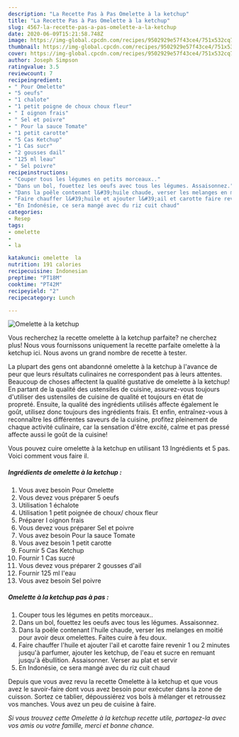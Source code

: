 ```yaml
---
description: "La Recette Pas à Pas Omelette à la ketchup"
title: "La Recette Pas à Pas Omelette à la ketchup"
slug: 4567-la-recette-pas-a-pas-omelette-a-la-ketchup
date: 2020-06-09T15:21:58.748Z
image: https://img-global.cpcdn.com/recipes/9502929e57f43ce4/751x532cq70/omelette-a-la-ketchup-photo-principale-de-la-recette.jpg
thumbnail: https://img-global.cpcdn.com/recipes/9502929e57f43ce4/751x532cq70/omelette-a-la-ketchup-photo-principale-de-la-recette.jpg
cover: https://img-global.cpcdn.com/recipes/9502929e57f43ce4/751x532cq70/omelette-a-la-ketchup-photo-principale-de-la-recette.jpg
author: Joseph Simpson
ratingvalue: 3.5
reviewcount: 7
recipeingredient:
- " Pour Omelette"
- "5 oeufs"
- "1 chalote"
- "1 petit poigne de choux choux fleur"
- " I oignon frais"
- " Sel et poivre"
- " Pour la sauce Tomate"
- "1 petit carotte"
- "5 Cas Ketchup"
- "1 Cas sucr"
- "2 gousses dail"
- "125 ml leau"
- " Sel poivre"
recipeinstructions:
- "Couper tous les légumes en petits morceaux.."
- "Dans un bol, fouettez les oeufs avec tous les légumes. Assaisonnez."
- "Dans la poêle contenant l&#39;huile chaude, verser les melanges en moitié pour avoir deux omelettes. Faites cuire à feu doux."
- "Faire chauffer l&#39;huile et ajouter l&#39;ail et carotte faire revenir 1 ou 2 minutes jusqu&#39;à parfumer, ajouter les ketchup, de l&#39;eau et sucre en remuant jusqu&#39;à ébullition. Assaisonner. Verser au plat et servir"
- "En Indonésie, ce sera mangé avec du riz cuit chaud"
categories:
- Resep
tags:
- omelette
- 
- la

katakunci: omelette  la 
nutrition: 191 calories
recipecuisine: Indonesian
preptime: "PT18M"
cooktime: "PT42M"
recipeyield: "2"
recipecategory: Lunch

---
```



![Omelette à la ketchup](https://img-global.cpcdn.com/recipes/9502929e57f43ce4/751x532cq70/omelette-a-la-ketchup-photo-principale-de-la-recette.jpg)

Vous recherchez la recette omelette à la ketchup parfaite? ne cherchez plus! Nous vous fournissons uniquement la recette parfaite omelette à la ketchup ici. Nous avons un grand nombre de recette à tester.

La plupart des gens ont abandonné omelette à la ketchup à l'avance de peur que leurs résultats culinaires ne correspondent pas à leurs attentes. Beaucoup de choses affectent la qualité gustative de omelette à la ketchup! En partant de la qualité des ustensiles de cuisine, assurez-vous toujours d'utiliser des ustensiles de cuisine de qualité et toujours en état de propreté. Ensuite, la qualité des ingrédients utilisés affecte également le goût, utilisez donc toujours des ingrédients frais. Et enfin, entraînez-vous à reconnaître les différentes saveurs de la cuisine, profitez pleinement de chaque activité culinaire, car la sensation d'être excité, calme et pas pressé affecte aussi le goût de la cuisine!

<!--inarticleads1-->

Vous pouvez cuire omelette à la ketchup en utilisant 13 Ingrédients et 5 pas. Voici comment vous faire il.

##### Ingrédients de omelette à la ketchup :

1. Vous avez besoin  Pour Omelette
1. Vous devez vous préparer 5 oeufs
1. Utilisation 1 échalote
1. Utilisation 1 petit poignée de choux/ choux fleur
1. Préparer  I oignon frais
1. Vous devez vous préparer  Sel et poivre
1. Vous avez besoin  Pour la sauce Tomate
1. Vous avez besoin 1 petit carotte
1. Fournir 5 Cas Ketchup
1. Fournir 1 Cas sucré
1. Vous devez vous préparer 2 gousses d&#39;ail
1. Fournir 125 ml l&#39;eau
1. Vous avez besoin  Sel poivre




<!--inarticleads2-->

##### Omelette à la ketchup pas à pas :

1. Couper tous les légumes en petits morceaux..
1. Dans un bol, fouettez les oeufs avec tous les légumes. Assaisonnez.
1. Dans la poêle contenant l&#39;huile chaude, verser les melanges en moitié pour avoir deux omelettes. Faites cuire à feu doux.
1. Faire chauffer l&#39;huile et ajouter l&#39;ail et carotte faire revenir 1 ou 2 minutes jusqu&#39;à parfumer, ajouter les ketchup, de l&#39;eau et sucre en remuant jusqu&#39;à ébullition. Assaisonner. Verser au plat et servir
1. En Indonésie, ce sera mangé avec du riz cuit chaud




<!--inarticleads1-->

<p>
Depuis que vous avez revu la recette Omelette à la ketchup et que vous avez le savoir-faire dont vous avez besoin pour exécuter dans la zone de cuisson. Sortez ce tablier, dépoussiérez vos bols à mélanger et retroussez vos manches. Vous avez un peu de cuisine à faire.
</p>

<p>
<i>Si vous trouvez cette Omelette à la ketchup recette utile, partagez-la avec vos amis ou votre famille, merci et bonne chance.</i>
</p>
